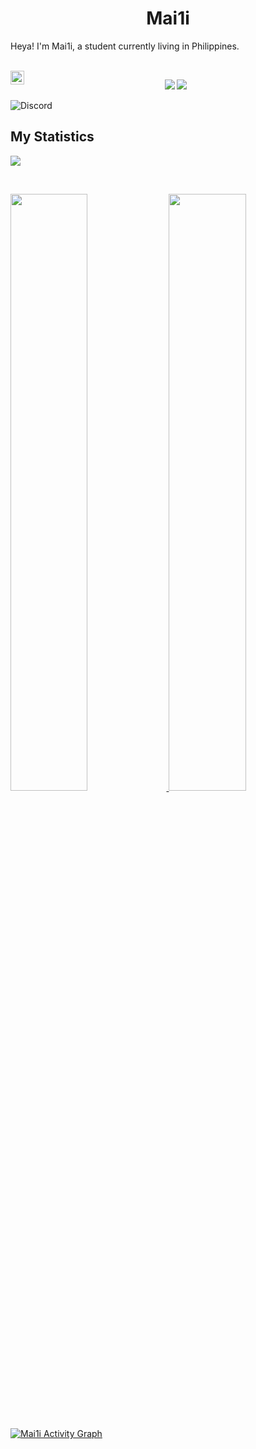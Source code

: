 <h1 align="center">
  <b>Mai1i</b>
</h1>

Heya! I'm Mai1i, a student currently living in Philippines.

<br>

<a href="https://discord.com/users/728042109587685427">
    <img align ="left" alt="Mai1i" width="22px" src ="https://cdn.jsdelivr.net/npm/simple-icons@v3/icons/discord.svg" />
  </a>


<p>
<div align="center">
  <img src="https://img.shields.io/badge/-HTML-c58545?style=for-the-badge&logo=html5&logoColor=c58545&labelColor=282828">
  <img src="https://img.shields.io/badge/-JavaScript-98b982?style=for-the-badge&logo=javascript&logoColor=98b982&labelColor=282828">
</div>
</p>

![Discord](https://discord.c99.nl/widget/theme-1/728042109587685427.png)

## My Statistics

![](https://komarev.com/ghpvc/?username=Mai1i&color=brightgreen)

<br/>
<p align="left">
  <a href="https://mai.is-a.dev">
  <img width="49.5%" src="https://github-readme-stats.vercel.app/api?username=Mai1i&show_icons=true&theme=gruvbox&hide_border=true" />
    <img width="49.5%" src="https://github-readme-streak-stats.herokuapp.com/?user=Mai1i&theme=gruvbox&hide_border=true" />
  </a>
</p>
<br>

[![Mai1i Activity Graph](https://activity-graph.herokuapp.com/graph?username=Mai1i&custom_title=Mai1i's%20Contribution%20Graph&theme=gruvbox&bg_color=282828&hide_border=true&line=d1a01f&point=c58545)](https://mai.is-a.dev)


